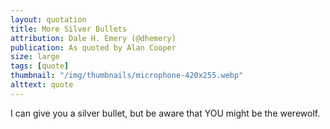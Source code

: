 ```yaml
---
layout: quotation
title: More Silver Bullets
attribution: Dale H. Emery (@dhemery)
publication: As quoted by Alan Cooper
size: large
tags: [quote]
thumbnail: "/img/thumbnails/microphone-420x255.webp"
alttext: quote
---
```


I can give you a silver bullet, but be aware that YOU might be the werewolf.
